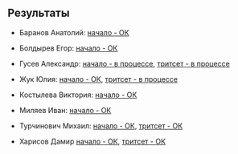 ## Результаты

- Баранов Анатолий: [начало - ОК](/2016.cpp/task0/baranov/)

- Болдырев Егор: [начало - ОК](/2016.cpp/task0/boldyrev/)

- Гусев Александр: [начало - в процессе](/2016.cpp/task0/gusev/), [тритсет - в процессе](/2016.cpp/task0/gusev/#1)

- Жук Юлия: [начало - ОК](/2016.cpp/task0/zhuk/), [тритсет - в процессе](/2016.cpp/task0/zhuk/#1)

- Костылева Виктория: [начало - ОК](/2016.cpp/task0/kostyleva/)

- Миляев Иван: [начало - ОК](/2016.cpp/task0/milyaev/)

- Турчинович Михаил: [начало - ОК](/2016.cpp/task0/turchinovich/), [тритсет - ОК](/2016.cpp/task0/turchinovich/#1)

- Харисов Дамир [начало - ОК](/2016.cpp/task0/kharisov/), [тритсет - ОК](/2016.cpp/task0/kharisov/#1)
